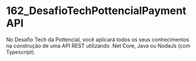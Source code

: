 # 162_DesafioTechPottencialPaymentAPI
No Desafio Tech da Pottencial, você aplicará todos os seus conhecimentos na construção de uma API REST utilizando .Net Core, Java ou NodeJs (com Typescript).
